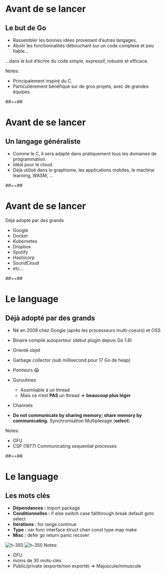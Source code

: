 # Avant de se lancer

## Le but de Go

- Rassembler les bonnes idées provenant d’autres langages,
- Abolir les fonctionnalités débouchant sur un code complexe et peu fiable…

...dans le but d’écrire du code simple, expressif, robuste et efficace.

Notes:

- Principalement inspiré du C.
- Particulièrement bénéfique sur de gros projets, avec de grandes équipes.

##==##

# Avant de se lancer

## Un langage généraliste

- Comme le C, il sera adapté dans pratiquement tous les domaines de programmation.
- Idéal pour le cloud.
- Déjà utilisé dans le graphisme, les applications mobiles, le machine learning, WASM, ...

##==##

# Avant de se lancer

Déjà adopté par des grands

- Google
- Docker
- Kubernetes
- Dropbox
- Spotify
- Hashicorp
- SoundCloud
- etc...

##==##

# Le language

## Déjà adopté par des grands

- Né en 2009 chez Google (après les processeurs multi-coeurs) et OSS
- Binaire compilé autoporteur (début plugin depuis Go 1.8)
- Orienté objet
- Garbage collector (sub millisecond pour 17 Go de heap)
- Pointeurs 😱
- Goroutines

  - Assimilable à un thread
  - Mais ce n’est **PAS** un thread ⇒ **beaucoup plus léger**

- Channels
- **Do not communicate by sharing memory; share memory by communicating.**
  Synchronisation
  Multiplexage (**select**)

Notes:

- OFU
- CSP (1977) Communicating sequential processes

##==##

# Le language

## Les mots clés

- **Dépendances :** import package
- **Conditionnelles :** if else switch case fallthrough break default goto select
- **Itérations :** for range continue
- **Type :** var func interface struct chan const type map make
- **Misc :** defer go return panic recover

![h-350](./assets/go-100/images/mots_clés.JPG)<!-- .element: class="special-Intro-01-le-but-de-go-bottom-image" -->
![h-350](./assets/go-100/images/i_know.JPG)<!-- .element: class="special-Intro-01-le-but-de-go-bottom-image" -->
Notes:

- OFU
- moins de 30 mots-clés
- Public/private (exporté/non exporté) => Majuscule/minuscule
